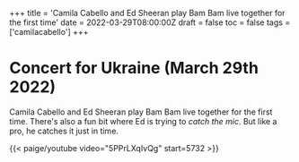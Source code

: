 +++
title = 'Camila Cabello and Ed Sheeran play Bam Bam live together for the first time'
date = 2022-03-29T08:00:00Z
draft = false
toc = false
tags = ['camilacabello']
+++
# Concert for Ukraine (March 29th 2022)

Camila Cabello and Ed Sheeran play Bam Bam live together for the first time. There's also a fun bit where Ed is trying to *catch the mic*. But like a pro, he catches it just in time.

{{< paige/youtube video="5PPrLXqIvQg" start=5732 >}}
